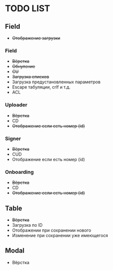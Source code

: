 # TODO LIST

## Field
- ~~Отображение загрузки~~
### Field
- ~~Вёрстка~~
- ~~Обнуление~~
- ~~CU~~
- ~~Загрузка списков~~
- Загрузка предустановленных параметров
- Escape табуляции, crlf и т.д.
- ACL
### Uploader
- ~~Вёрстка~~
- CD
- ~~Отображение если есть номер (id)~~
### Signer
- ~~Вёрстка~~
- CUD
- Отображение если есть номер (id)
### Onboarding
- ~~Вёрстка~~
- CD
- ~~Отображение если есть номер (id)~~
## Table
- ~~Вёрстка~~
- Загрузка по ID
- Отображении при сохранении нового
- Изменение при сохранении уже имеющегося
## Modal
- Вёрстка
